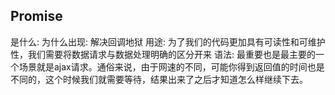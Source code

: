 ## Promise
是什么:
为什么出现: 解决回调地狱
用途: 为了我们的代码更加具有可读性和可维护性，我们需要将数据请求与数据处理明确的区分开来
语法:
最重要也是最主要的一个场景就是ajax请求。通俗来说，由于网速的不同，可能你得到返回值的时间也是不同的，这个时候我们就需要等待，结果出来了之后才知道怎么样继续下去。